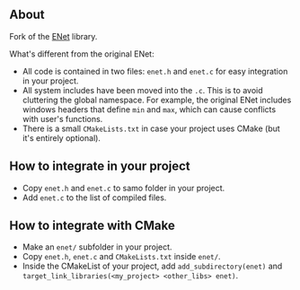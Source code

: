 ## About

Fork of the [ENet](https://github.com/lsalzman/enet) library.

What's different from the original ENet:
- All code is contained in two files: `enet.h` and `enet.c` for easy integration in your project.
- All system includes have been moved into the `.c`. This is to avoid cluttering the global namespace. For example, the original ENet includes windows headers that define `min` and `max`, which can cause conflicts with user's functions.
- There is a small `CMakeLists.txt` in case your project uses CMake (but it's entirely optional).

## How to integrate in your project

- Copy `enet.h` and `enet.c` to samo folder in your project.
- Add `enet.c` to the list of compiled files.

## How to integrate with CMake

- Make an `enet/` subfolder in your project.
- Copy `enet.h`, `enet.c` and `CMakeLists.txt` inside `enet/`.
- Inside the CMakeList of your project, add `add_subdirectory(enet)` and `target_link_libraries(<my_project> <other_libs> enet)`.
